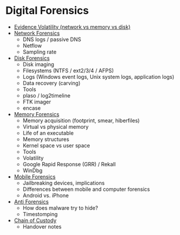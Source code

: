 <br>

# Digital Forensics
 - [Evidence Volatility (network vs memory vs disk)](./01_Evidence_Volatility.md)
 - [Network Forensics](./02_Network_Forensics.md)
    - DNS logs / passive DNS
    - Netflow
    - Sampling rate
 - [Disk Forensics](./03_Disk_Forensics.md)
    - Disk imaging
    - Filesystems (NTFS / ext2/3/4 / AFPS)
    - Logs (Windows event logs, Unix system logs, application logs)
    - Data recovery (carving)
    - Tools
    - plaso / log2timeline
    - FTK imager
    - encase
 - [Memory Forensics](./04_Memory_Forensics.md)
    - Memory acquisition (footprint, smear, hiberfiles)
    - Virtual vs physical memory
    - Life of an executable
    - Memory structures
    - Kernel space vs user space
    - Tools
    - Volatility
    - Google Rapid Response (GRR) / Rekall
    - WinDbg
  - [Mobile Forensics](./05_Mobile_Forensics.md)
    - Jailbreaking devices, implications
    - Differences between mobile and computer forensics
    - Android vs. iPhone
  - [Anti Forensics](./06_Anti_Forensics.md)
    - How does malware try to hide?
    - Timestomping
  - [Chain of Custody](./07_Chain_of_Custody.md)
    - Handover notes  
<br>